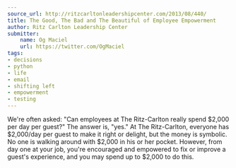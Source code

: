 ```yaml
---
source_url: http://ritzcarltonleadershipcenter.com/2013/08/440/
title: The Good, The Bad and The Beautiful of Employee Empowerment
author: Ritz Carlton Leadership Center
submitter:
    name: Og Maciel
    url: https://twitter.com/OgMaciel
tags:
- decisions
- python
- life
- email
- shifting left
- empowerment
- testing
---
```


We're often asked: "Can employees at The Ritz-Carlton really spend \$2,000 per day per guest?" The answer is, "yes." At The Ritz-Carlton, everyone has \$2,000/day per guest to make it right or delight, but the money is symbolic. No one is walking around with \$2,000 in his or her pocket. However, from day one at your job, you're encouraged and empowered to fix or improve a guest's experience, and you may spend up to \$2,000 to do this.
